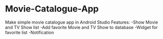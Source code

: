# Movie-Catalogue-App
Make simple movie catalogue app in Android Studio
Features:
-Show Movie and TV Show list
-Add favorite Movie and TV Show to database
-Widget for favorite list
-Notification
